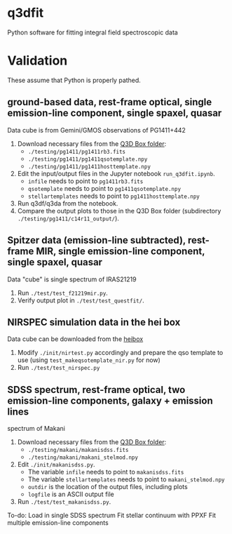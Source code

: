 # q3dfit
Python software for fitting integral field spectroscopic data

# Validation

These assume that Python is properly pathed.

## ground-based data, rest-frame optical, single emission-line component, single spaxel, quasar

Data cube is from Gemini/GMOS observations of PG1411+442 

1. Download necessary files from the [Q3D Box folder](https://rhodes.box.com/s/q4zsp63ps01olkkh846k1nzbfw744gns):
   - `./testing/pg1411/pg1411rb3.fits`
   - `./testing/pg1411/pg1411qsotemplate.npy`
   - `./testing/pg1411/pg1411hosttemplate.npy`
2. Edit the input/output files in the Jupyter notebook `run_q3dfit.ipynb`.
   - `infile` needs to point to `pg1411rb3.fits`
   - `qsotemplate` needs to point to `pg1411qsotemplate.npy`
   - `stellartemplates` needs to point to `pg1411hosttemplate.npy`
3. Run q3df/q3da from the notebook.
4. Compare the output plots to those in the Q3D Box folder (subdirectory `./testing/pg1411/c14r11_output/`).

## Spitzer data (emission-line subtracted), rest-frame MIR, single emission-line component, single spaxel, quasar

Data "cube" is single spectrum of IRAS21219

1. Run `./test/test_f21219mir.py`.
2. Verify output plot in `./test/test_questfit/`.


## NIRSPEC simulation data in the hei box

Data cube can be downloaded from the [heibox](https://heibox.uni-heidelberg.de/library/06eb022c-6252-40ea-aaa9-88af6d7d876d/Q3D/Simulations/May_2021)

1. Modify `./init/nirtest.py` accordingly and prepare the qso template to use (using `test_makeqsotemplate_nir.py` for now)
2. Run `./test/test_nirspec.py`


## SDSS spectrum, rest-frame optical, two emission-line components, galaxy + emission lines

spectrum of Makani

1. Download necessary files from the [Q3D Box folder](https://rhodes.box.com/s/q4zsp63ps01olkkh846k1nzbfw744gns):
   - `./testing/makani/makanisdss.fits`
   - `./testing/makani/makani_stelmod.npy`
2. Edit `./init/makanisdss.py`.
   - The variable `infile` needs to point to `makanisdss.fits`
   - The variable `stellartemplates` needs to point to `makani_stelmod.npy`
   - `outdir` is the location of the output files, including plots
   - `logfile` is an ASCII output file
3. Run `./test/test_makanisdss.py`.

To-do: Load in single SDSS spectrum
       Fit stellar continuum with PPXF
       Fit multiple emission-line components

